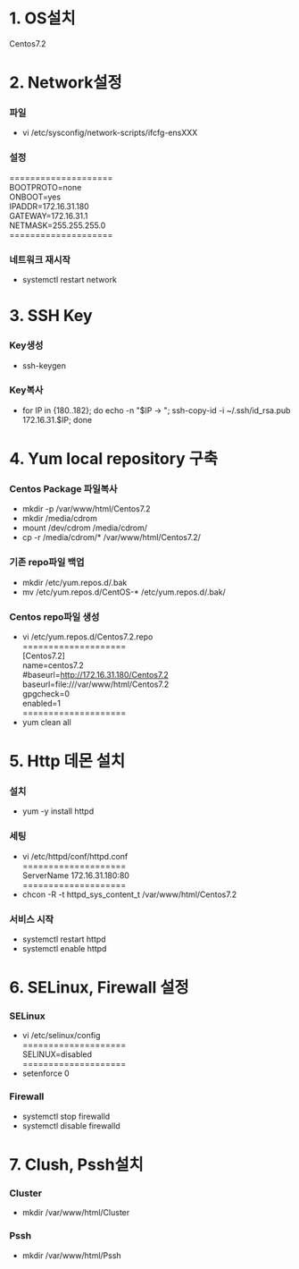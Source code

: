 # 1. OS설치
Centos7.2 <br/>

# 2. Network설정
### 파일
- vi /etc/sysconfig/network-scripts/ifcfg-ensXXX <br/>

### 설정
====================<br/>
BOOTPROTO=none<br/>
ONBOOT=yes<br/>
IPADDR=172.16.31.180<br/>
GATEWAY=172.16.31.1<br/>
NETMASK=255.255.255.0<br/>
====================<br/>

### 네트워크 재시작
- systemctl restart network<br/>

# 3. SSH Key
### Key생성
- ssh-keygen<br/>

### Key복사
- for IP in {180..182}; do echo -n "$IP -> "; ssh-copy-id -i ~/.ssh/id_rsa.pub 172.16.31.$IP; done<br/>

# 4. Yum local repository 구축
### Centos Package 파일복사
- mkdir -p /var/www/html/Centos7.2<br/>
- mkdir /media/cdrom<br/>
- mount /dev/cdrom /media/cdrom/<br/>
- cp -r /media/cdrom/* /var/www/html/Centos7.2/<br/>

### 기존 repo파일 백업
- mkdir /etc/yum.repos.d/.bak<br/>
- mv /etc/yum.repos.d/CentOS-* /etc/yum.repos.d/.bak/<br/>

### Centos repo파일 생성
- vi /etc/yum.repos.d/Centos7.2.repo<br/>
====================<br/>
[Centos7.2]<br/>
name=centos7.2<br/>
#baseurl=http://172.16.31.180/Centos7.2<br/>
baseurl=file:///var/www/html/Centos7.2<br/>
gpgcheck=0<br/>
enabled=1<br/>
====================<br/>
- yum clean all<br/>

# 5. Http 데몬 설치
### 설치
- yum -y install httpd

### 세팅
- vi /etc/httpd/conf/httpd.conf<br/>
====================<br/>
ServerName 172.16.31.180:80<br/>
====================<br/>
- chcon -R -t httpd_sys_content_t /var/www/html/Centos7.2<br/>

### 서비스 시작
- systemctl restart httpd<br/>
- systemctl enable httpd<br/>

# 6. SELinux, Firewall 설정
### SELinux
- vi /etc/selinux/config<br/>
====================<br/>
SELINUX=disabled<br/>
====================<br/>
- setenforce 0<br/>

### Firewall
- systemctl stop firewalld<br/>
- systemctl disable firewalld<br/>

# 7. Clush, Pssh설치
### Cluster
- mkdir /var/www/html/Cluster<br/>

### Pssh
- mkdir /var/www/html/Pssh<br/>
